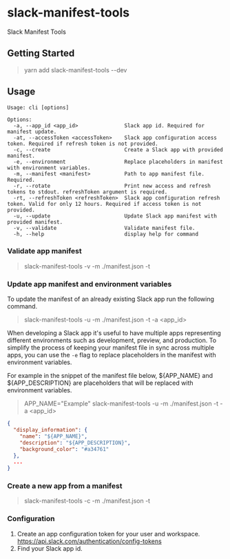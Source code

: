 # slack-manifest-tools

Slack Manifest Tools

## Getting Started

> yarn add slack-manifest-tools --dev

## Usage

```
Usage: cli [options]

Options:
  -a, --app_id <app_id>               Slack app id. Required for manifest update.
  -at, --accessToken <accessToken>    Slack app configuration access token. Required if refresh token is not provided.
  -c, --create                        Create a Slack app with provided manifest.
  -e, --environment                   Replace placeholders in manifest with environment variables.
  -m, --manifest <manifest>           Path to app manifest file. Required.
  -r, --rotate                        Print new access and refresh tokens to stdout. refreshToken argument is required.
  -rt, --refreshToken <refreshToken>  Slack app configuration refresh token. Valid for only 12 hours. Required if access token is not provided.
  -u, --update                        Update Slack app manifest with provided manifest.
  -v, --validate                      Validate manifest file.
  -h, --help                          display help for command
```


### Validate app manifest

> slack-manifest-tools -v -m ./manifest.json -t <token>


### Update app manifest and environment variables

To update the manifest of an already existing Slack app run the following command.

> slack-manifest-tools -u -m ./manifest.json -t <token> -a <app_id>

When developing a Slack app it's useful to have multiple apps representing different environments such as development, preview, and production. To simplify the process of keeping your manifest file in sync across multiple apps, you can use the `-e` flag to replace placeholders in the manifest with environment variables.

For example in the snippet of the manifest file below, ${APP_NAME} and ${APP_DESCRIPTION} are placeholders that will be replaced with environment variables.

> APP_NAME="Example" slack-manifest-tools -u -m ./manifest.json -t <token> -a <app_id>

```json
{
  "display_information": {
    "name": "${APP_NAME}",
    "description": "${APP_DESCRIPTION}",
    "background_color": "#a34761"
  },
  ...
}
```

### Create a new app from a manifest

> slack-manifest-tools -c -m ./manifest.json -t <token>

### Configuration

1. Create an app configuration token for your user and workspace. https://api.slack.com/authentication/config-tokens
2. Find your Slack app id.
